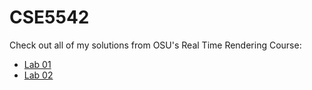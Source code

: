 # CSE5542

Check out all of my solutions from OSU's Real Time Rendering Course:

- [Lab 01][1]
- [Lab 02][2]

[1]: https://cdn.rawgit.com/jrg94/CSE5542/v1.1.0/Lab01/lab01.html
[2]: https://cdn.rawgit.com/jrg94/CSE5542/v2.1.0/Lab02/lab02.html
